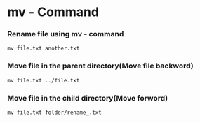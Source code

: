 # mv - Command

### Rename file using mv - command
```
mv file.txt another.txt
```

### Move file in the parent directory(Move file backword)
```
mv file.txt ../file.txt
```

### Move file in the child directory(Move forword)
```
mv file.txt folder/rename_.txt
```